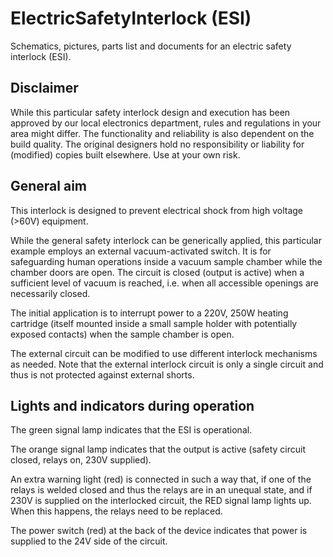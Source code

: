 # ElectricSafetyInterlock (ESI)
Schematics, pictures, parts list and documents for an electric safety interlock (ESI). 

## Disclaimer
While this particular safety interlock design and execution has been approved by our local electronics department, rules and regulations in your area might differ. The functionality and reliability is also dependent on the build quality. The original designers hold no responsibility or liability for (modified) copies built elsewhere. Use at your own risk.

## General aim
This interlock is designed to prevent electrical shock from high voltage (>60V) equipment. 

While the general safety interlock can be generically applied, this particular example employs an external vacuum-activated switch. It is for safeguarding human operations inside a vacuum sample chamber while the chamber doors are open. The circuit is closed (output is active) when a sufficient level of vacuum is reached, i.e. when all accessible openings are necessarily closed. 

The initial application is to interrupt power to a 220V, 250W heating cartridge (itself mounted inside a small sample holder with potentially exposed contacts) when the sample chamber is open. 

The external circuit can be modified to use different interlock mechanisms as needed. Note that the external interlock circuit is only a single circuit and thus is not protected against external shorts. 

## Lights and indicators during operation
The green signal lamp indicates that the ESI is operational. 

The orange signal lamp indicates that the output is active (safety circuit closed, relays on, 230V supplied).

An extra warning light (red) is connected in such a way that, if one of the relays is welded closed and thus the relays are in an unequal state, and if 230V is supplied on the interlocked circuit, the RED signal lamp lights up. When this happens, the relays need to be replaced. 

The power switch (red) at the back of the device indicates that power is supplied to the 24V side of the circuit. 
